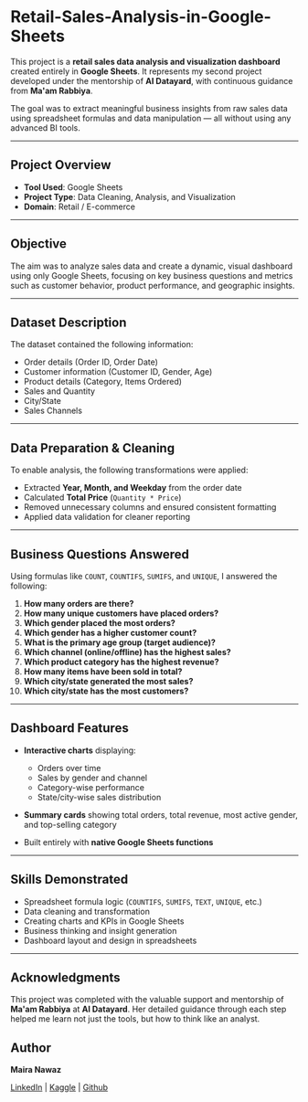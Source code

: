 # Retail-Sales-Analysis-in-Google-Sheets


This project is a **retail sales data analysis and visualization dashboard** created entirely in **Google Sheets**. It represents my second project developed under the mentorship of **AI Datayard**, with continuous guidance from **Ma'am Rabbiya**.

The goal was to extract meaningful business insights from raw sales data using spreadsheet formulas and data manipulation — all without using any advanced BI tools.

---

##  Project Overview

* **Tool Used**: Google Sheets
* **Project Type**: Data Cleaning, Analysis, and Visualization
* **Domain**: Retail / E-commerce

---

##  Objective

The aim was to analyze sales data and create a dynamic, visual dashboard using only Google Sheets, focusing on key business questions and metrics such as customer behavior, product performance, and geographic insights.

---

##  Dataset Description

The dataset contained the following information:

* Order details (Order ID, Order Date)
* Customer information (Customer ID, Gender, Age)
* Product details (Category, Items Ordered)
* Sales and Quantity
* City/State
* Sales Channels

---

##  Data Preparation & Cleaning

To enable analysis, the following transformations were applied:

* Extracted **Year, Month, and Weekday** from the order date
* Calculated **Total Price** (`Quantity * Price`)
* Removed unnecessary columns and ensured consistent formatting
* Applied data validation for cleaner reporting

---

##  Business Questions Answered

Using formulas like `COUNT`, `COUNTIFS`, `SUMIFS`, and `UNIQUE`, I answered the following:

1. **How many orders are there?**
2. **How many unique customers have placed orders?**
3. **Which gender placed the most orders?**
4. **Which gender has a higher customer count?**
5. **What is the primary age group (target audience)?**
6. **Which channel (online/offline) has the highest sales?**
7. **Which product category has the highest revenue?**
8. **How many items have been sold in total?**
9. **Which city/state generated the most sales?**
10. **Which city/state has the most customers?**

---

##  Dashboard Features

* **Interactive charts** displaying:

  * Orders over time
  * Sales by gender and channel
  * Category-wise performance
  * State/city-wise sales distribution
* **Summary cards** showing total orders, total revenue, most active gender, and top-selling category
* Built entirely with **native Google Sheets functions**

---

##  Skills Demonstrated

* Spreadsheet formula logic (`COUNTIFS`, `SUMIFS`, `TEXT`, `UNIQUE`, etc.)
* Data cleaning and transformation
* Creating charts and KPIs in Google Sheets
* Business thinking and insight generation
* Dashboard layout and design in spreadsheets

---

##  Acknowledgments

This project was completed with the valuable support and mentorship of **Ma'am Rabbiya** at **AI Datayard**. Her detailed guidance through each step helped me learn not just the tools, but how to think like an analyst.


##  Author

**Maira Nawaz**

[LinkedIn](https://www.linkedin.com/in/mairanawaz/) | [Kaggle](https://www.kaggle.com/mairanawaz) | [Github](https://github.com/Maira-Nawaz)

